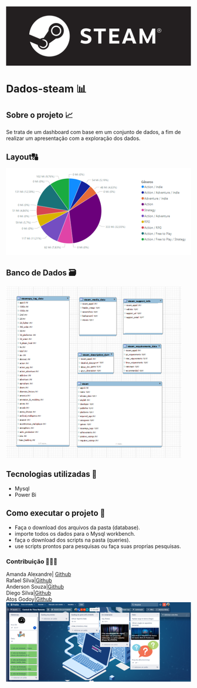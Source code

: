 ![logo](imagem/logo-steam.png)
 # Dados-steam 📊

## Sobre o projeto 📈
Se trata de  um dashboard com base em um conjunto de dados, a fim de realizar um apresentação com a exploração dos dados.

## Layout🔠
![graficos](imagem/generos-mais-populares-pessimista-pizza.png)
## Banco de Dados 🗃️ 
![Banco](imagem/banco-steam.png)
## Tecnologias utilizadas 🤖
- Mysql 
- Power Bi


## Como executar o projeto 🔄
- Faça o download dos arquivos da pasta (database).
- importe todos os dados para o Mysql workbench.
- faça o download dos scripts na pasta (queries).
- use scripts prontos para pesquisas ou faça suas proprias pesquisas.

### Contribuição 🧑‍🤝‍🧑

Amanda Alexandre| <a href="https://github.com/amandaalexandre">Github</a> <br> 
Rafael Silva|<a href="https://github.com/Rafael753">Github</a> <br>
Anderson Souza|<a href="https://github.com/Andersonjmc">Github</a> <br>
Diego Silva|<a href="https://github.com/diegoed1">Github</a> <br>
Atos Godoy|<a href="https://github.com/atosgodoy">Github</a> 
![kanban](imagem/painel-kanban.png)
